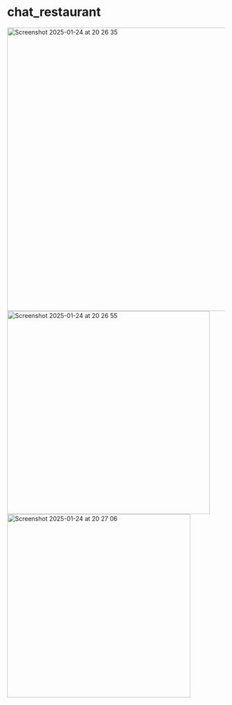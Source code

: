 # chat_restaurant
<img width="655" alt="Screenshot 2025-01-24 at 20 26 35" src="https://github.com/user-attachments/assets/0973da4b-8018-4475-92d1-c3b4611c84d7" />
<img width="469" alt="Screenshot 2025-01-24 at 20 26 55" src="https://github.com/user-attachments/assets/d9fc27cb-1f5b-453e-949b-9f9d77d79719" />
<img width="424" alt="Screenshot 2025-01-24 at 20 27 06" src="https://github.com/user-attachments/assets/81ef35e4-c5ca-413b-a14a-7e0b516acec1" />
